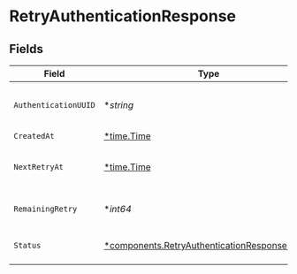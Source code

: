 # RetryAuthenticationResponse


## Fields

| Field                                                                                                         | Type                                                                                                          | Required                                                                                                      | Description                                                                                                   | Example                                                                                                       |
| ------------------------------------------------------------------------------------------------------------- | ------------------------------------------------------------------------------------------------------------- | ------------------------------------------------------------------------------------------------------------- | ------------------------------------------------------------------------------------------------------------- | ------------------------------------------------------------------------------------------------------------- |
| `AuthenticationUUID`                                                                                          | **string*                                                                                                     | :heavy_minus_sign:                                                                                            | The UUID of the corresponding authentication.                                                                 |                                                                                                               |
| `CreatedAt`                                                                                                   | [*time.Time](https://pkg.go.dev/time#Time)                                                                    | :heavy_minus_sign:                                                                                            | N/A                                                                                                           |                                                                                                               |
| `NextRetryAt`                                                                                                 | [*time.Time](https://pkg.go.dev/time#Time)                                                                    | :heavy_minus_sign:                                                                                            | The time at which the next retry will be available.                                                           |                                                                                                               |
| `RemainingRetry`                                                                                              | **int64*                                                                                                      | :heavy_minus_sign:                                                                                            | The number of retries remaining.                                                                              | 3                                                                                                             |
| `Status`                                                                                                      | [*components.RetryAuthenticationResponseStatus](../../models/components/retryauthenticationresponsestatus.md) | :heavy_minus_sign:                                                                                            | The status of the authentication.                                                                             | approved                                                                                                      |